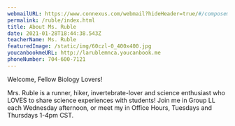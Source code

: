 ```yaml
---
webmailURL: https://www.connexus.com/webmail?hideHeader=true/#/composemessage?idRecipient=3453988
permalink: /ruble/index.html
title: About Ms. Ruble
date: 2021-01-28T18:44:38.543Z
teacherName: Ms. Ruble
featuredImage: /static/img/60czl-0_400x400.jpg
youcanbookmeURL: http://larublemnca.youcanbook.me
phoneNumber: 704-600-7121
---
```

Welcome, Fellow Biology Lovers!

Mrs. Ruble is a runner, hiker, invertebrate-lover and science enthusiast who LOVES to share science experiences with students! Join me in Group LL each Wednesday afternoon, or meet my in Office Hours, Tuesdays and Thursdays 1-4pm CST.